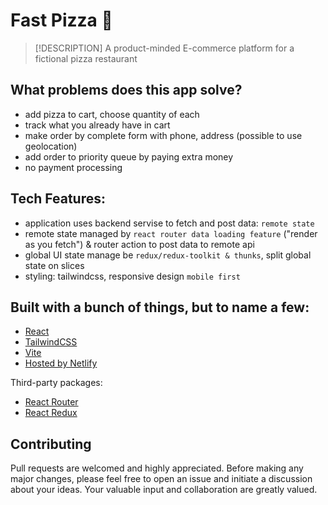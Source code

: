 # Fast Pizza 🍕

> [!DESCRIPTION]
> A product-minded E-commerce platform for a fictional pizza restaurant

## What problems does this app solve?

- add pizza to cart, choose quantity of each
- track what you already have in cart
- make order by complete form with phone, address (possible to use geolocation)
- add order to priority queue by paying extra money
- no payment processing

## Tech Features:

- application uses backend servise to fetch and post data: `remote state`
- remote state managed by `react router data loading feature` ("render as you fetch") & router action to post data to remote api
- global UI state manage be `redux/redux-toolkit & thunks`, split global state on slices
- styling: tailwindcss, responsive design `mobile first`

## Built with a bunch of things, but to name a few:


- [React](https://react.dev)
- [TailwindCSS](https://tailwindcss.com)
- [Vite](https://vitejs.dev)
- [Hosted by Netlify](https://www.netlify.com)

Third-party packages:

- [React Router](https://reactrouter.com/en/main)
- [React Redux](https://react-redux.js.org/)

## Contributing

Pull requests are welcomed and highly appreciated. Before making any major changes, please feel free to open an issue and initiate a discussion about your ideas. Your valuable input and collaboration are greatly valued.
